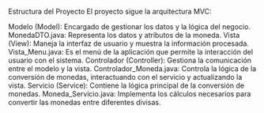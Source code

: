 Estructura del Proyecto
El proyecto sigue la arquitectura MVC:

Modelo (Model): Encargado de gestionar los datos y la lógica del negocio.
MonedaDTO.java: Representa los datos y atributos de la moneda.
Vista (View): Maneja la interfaz de usuario y muestra la información procesada.
Vista_Menu.java: Es el menú de la aplicación que permite la interacción del usuario con el sistema.
Controlador (Controller): Gestiona la comunicación entre el modelo y la vista.
Controlador_Moneda.java: Controla la lógica de la conversión de monedas, interactuando con el servicio y actualizando la vista.
Servicio (Service): Contiene la lógica principal de la conversión de monedas.
Moneda_Servicio.java: Implementa los cálculos necesarios para convertir las monedas entre diferentes divisas.
